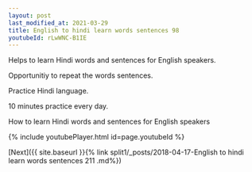 ```yaml
---
layout: post
last_modified_at: 2021-03-29
title: English to hindi learn words sentences 98 
youtubeId: rLwWNC-B1IE
---
```

 
 
Helps to learn Hindi words and sentences for English speakers.

Opportunitiy to repeat the words sentences. 

Practice Hindi language. 
 
10 minutes practice every day. 
 
How to learn Hindi words and sentences for English speakers 
 
{% include youtubePlayer.html id=page.youtubeId %}
 
 
[Next]({{ site.baseurl }}{% link  split1/_posts/2018-04-17-English to hindi learn words sentences 211 .md%})
 
